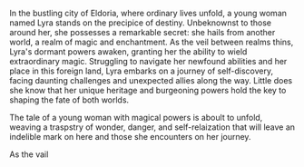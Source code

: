 
In the bustling city of Eldoria, where ordinary lives unfold, a young woman named Lyra stands on the precipice of destiny. Unbeknownst to those around her, she possesses a remarkable secret: she hails from another world, a realm of magic and enchantment. 
As the veil between realms thins, Lyra's dormant powers awaken, granting her the ability to wield extraordinary magic. 
Struggling to navigate her newfound abilities and her place in this foreign land, Lyra embarks on a journey of self-discovery, facing daunting challenges and unexpected allies along the way. Little does she know that her unique heritage and burgeoning powers hold the key to shaping the fate of both worlds. 

The tale of a young woman with magical powers is aboult to unfold, weaving a traspstry of wonder, danger, and self-relaization that will leave an indelible mark on here and those she encounters on her journey.

As the vail